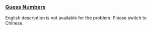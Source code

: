 ### [Guess Numbers](https://leetcode.com/problems/guess-numbers)

<p>English description is not available for the problem. Please switch to Chinese.<br />
&nbsp;</p>
